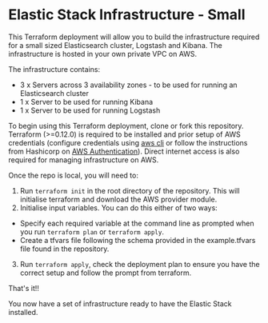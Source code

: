  # Elastic Stack Infrastructure - Small

 This Terraform deployment will allow you to build the infrastructure required for a small sized Elasticsearch cluster, Logstash and Kibana. The infrastructure is hosted in your own private VPC on AWS. 

 The infrastructure contains:
 * 3 x Servers across 3 availability zones - to be used for running an Elasticsearch cluster
 * 1 x Server to be used for running Kibana
 * 1 x Server to be used for running Logstash

 To begin using this Terraform deployment, clone or fork this repository. Terraform (>=0.12.0) is required to be installed and prior setup of AWS credentials (configure credentials using [aws cli](https://docs.aws.amazon.com/cli/latest/userguide/cli-chap-configure.html) or follow the instructions from Hashicorp on [AWS Authentication](https://www.terraform.io/docs/providers/aws/index.html#authentication)). Direct internet access is also required for managing infrastructure on AWS.
 
 Once the repo is local, you will need to:
 1. Run `terraform init` in the root directory of the repository. This will initialise terraform and download the AWS provider module.
 2. Initialise input variables. You can do this either of two ways:
   * Specify each required variable at the command line as prompted when you run `terraform plan` or `terraform apply`.
   * Create a tfvars file following the schema provided in the example.tfvars file found in the repository. 
 3. Run `terraform apply`, check the deployment plan to ensure you have the correct setup and follow the prompt from terraform.

 That's it!!

 You now have a set of infrastructure ready to have the Elastic Stack installed.

